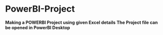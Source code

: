# PowerBI-Project
**Making a POWERBI Project using given Excel details**
**The Project file can be opened in PowerBI Desktop**
